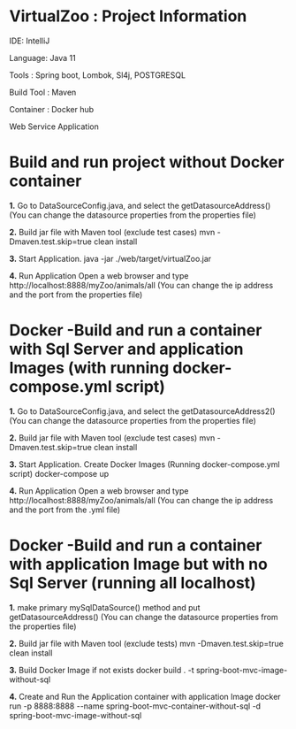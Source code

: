 # VirtualZoo : Project Information

IDE: IntelliJ

Language: Java 11

Tools : Spring boot, Lombok, Sl4j, POSTGRESQL

Build Tool : Maven

Container : Docker hub

Web Service Application

# Build and run project without Docker container
**1.** Go to DataSourceConfig.java, and select the getDatasourceAddress() (You can change the datasource properties from the properties file)

**2.** Build jar file with Maven tool (exclude test cases)
mvn -Dmaven.test.skip=true clean install

**3.** Start Application.
java -jar ./web/target/virtualZoo.jar

**4.** Run Application
Open a web browser and type http://localhost:8888/myZoo/animals/all (You can change the ip address and the port from the properties file)


# Docker -Build and run a container with Sql Server and application Images (with running docker-compose.yml script)
**1.** Go to DataSourceConfig.java, and select the getDatasourceAddress2() (You can change the datasource properties from the properties file)

**2.** Build jar file with Maven tool (exclude test cases)
mvn -Dmaven.test.skip=true clean install

**3.** Start Application. Create Docker Images (Running docker-compose.yml script)
docker-compose up

**4.** Run Application
Open a web browser and type http://localhost:8888/myZoo/animals/all (You can change the ip address and the port from the .yml file)


# Docker -Build and run a container with application Image but with no Sql Server (running all localhost)
**1.**  make primary mySqlDataSource() method and put getDatasourceAddress() (You can change the datasource properties from the properties file)

**2.** Build jar file with Maven tool (exclude tests)
mvn -Dmaven.test.skip=true clean install

**3.** Build Docker Image if not exists
docker build . -t spring-boot-mvc-image-without-sql

**4.** Create and Run the Application container with application Image
docker run -p 8888:8888 --name spring-boot-mvc-container-without-sql -d spring-boot-mvc-image-without-sql